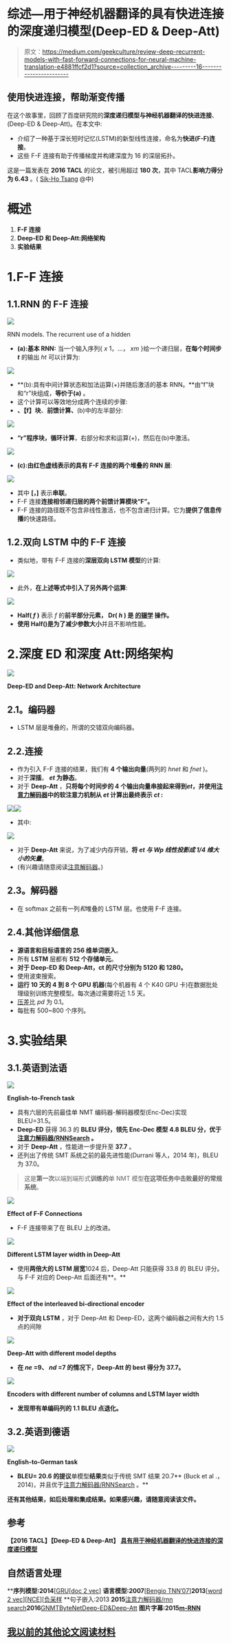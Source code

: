 # 综述—用于神经机器翻译的具有快进连接的深度递归模型(Deep-ED & Deep-Att)

> 原文：<https://medium.com/geekculture/review-deep-recurrent-models-with-fast-forward-connections-for-neural-machine-translation-e4881ffcf2d1?source=collection_archive---------16----------------------->

## 使用快进连接，帮助渐变传播

在这个故事里，回顾了百度研究院的**深度递归模型与神经机器翻译的快进连接**、(Deep-ED & Deep-Att)。在本文中:

*   介绍了一种基于深长短时记忆(LSTM)的新型线性连接，命名为**快进(F-F)连接**。
*   这些 F-F 连接有助于传播梯度并构建深度为 16 的深层拓扑。

这是一篇发表在 **2016 TACL** 的论文，被引用超过 **180 次**，其中 TACL**影响力得分为 6.43** 。( [Sik-Ho Tsang](https://medium.com/u/aff72a0c1243?source=post_page-----e4881ffcf2d1--------------------------------) @中)

# 概述

1.  **F-F 连接**
2.  **Deep-ED 和 Deep-Att:网络架构**
3.  **实验结果**

# 1.F-F 连接

## 1.1.RNN 的 F-F 连接

![](img/5aa3fdbdb708072b5782747d5e5b23bf.png)

RNN models. The recurrent use of a hidden

*   **(a):基本 RNN:** 当一个输入序列{ *x* 1，…， *xm* }给一个递归层，**在每个时间步 *t*** 的输出 *ht* 可以计算为:

![](img/2bb9e05f65c35876c466b5cd245c9a60.png)

*   **(b):具有中间计算状态和加法运算(+)并随后激活的基本 RNN。**由“f”块和“r”块组成，**等价于(a)** 。
*   这个计算可以等效地分成两个连续的步骤:
*   **、【f】块**、**前馈计算、**(b)中的左半部分:

![](img/15cc203cc01a89f4600e7c390e50418d.png)

*   **“r”程序块，循环计算**，右部分和求和运算(+)，然后在(b)中激活。

![](img/674074bc15b33b1a61449cce3e976572.png)

*   **(c):由红色虚线表示的具有 F-F 连接的两个堆叠的 RNN 层**:

![](img/d9ec366a8bc3b2d86d932fec3698e1d7.png)

*   其中 **[，]** 表示**串联**。
*   F-F 连接**连接相邻递归层的两个前馈计算模块“F”。**
*   F-F 连接的路径既不包含非线性激活，也不包含递归计算。它为**提供了信息传播**的快速路径。

## 1.2.双向 LSTM 中的 F-F 连接

*   类似地，带有 F-F 连接的**深层双向 LSTM 模型**的计算:

![](img/acb2f9007d21a80efc4ec3c2af12dd0e.png)

*   此外，**在上述等式中引入了另外两个运算**:

![](img/31de594f7be9a193a34882b7f2b04415.png)

*   **Half( *f* )** 表示 *f* 的**前半部分元素， **Dr( *h* )** 是 [**的辍学**](https://sh-tsang.medium.com/paper-dropout-a-simple-way-to-prevent-neural-networks-from-overfitting-image-classification-a74b369b4b8e) 操作。**
*   **使用 Half()是为了减少参数大小**并且不影响性能。

# 2.深度 ED 和深度 Att:网络架构

![](img/9fdd657bad951c380fa1a726c343855f.png)

**Deep-ED and Deep-Att: Network Architecture**

## **2.1。编码器**

*   LSTM 层是堆叠的，所谓的交错双向编码器。

## 2.2.连接

*   作为引入 F-F 连接的结果，我们有 **4 个输出向量**(两列的 *hnet* 和 *fnet* )。
*   对于**深插**， ***et* 为静态**。
*   对于 **Deep-Att** ，**只将每个时间步的 4 个输出向量串接起来得到*et*，并使用[注意力解码器](https://sh-tsang.medium.com/review-neural-machine-translation-by-jointly-learning-to-align-and-translate-3b381fc032e3)中的软注意力机制从 *et* 计算出最终表示 *ct* :**

![](img/ab7d42da474f9487c1ee1098527241ab.png)![](img/3d5b47b80b609feb18b55f99bf9734ea.png)

*   其中:

![](img/104509a0639788b6c6015a346933c358.png)

*   对于 **Deep-Att** 来说，为了减少内存开销，**将 *et 与 *Wp* 线性投影成 1/4 维大小的矢量***。
*   (有兴趣请随意阅读[注意解码器](https://sh-tsang.medium.com/review-neural-machine-translation-by-jointly-learning-to-align-and-translate-3b381fc032e3)。)

## **2.3。解码器**

*   在 softmax 之前有一列*和*堆叠的 LSTM 层。也使用 F-F 连接。

## 2.4.其他详细信息

*   **源语言和目标语言的 256 维单词嵌入**。
*   所有 **LSTM** 层都有 **512 个存储单元**。
*   **对于 Deep-ED 和 Deep-Att，ct 的尺寸分别为 5120 和 1280。**
*   使用波束搜索。
*   **运行 **10 天**的 4 到 8 个 GPU 机器**(每个机器有 4 个 K40 GPU 卡)在数据批处理级别训练完整模型。每次通过需要将近 1.5 天。
*   [压差](https://sh-tsang.medium.com/paper-dropout-a-simple-way-to-prevent-neural-networks-from-overfitting-image-classification-a74b369b4b8e)比 *pd* 为 0.1。
*   每批有 500~800 个序列。

# 3.实验结果

## 3.1.**英语到法语**

![](img/ad8e604054e2d08bef5399597b3e946f.png)

**English-to-French task**

*   具有六层的先前最佳单 NMT 编码器-解码器模型(Enc-Dec)实现 BLEU=31.5。
*   **Deep-ED** 获得 36.3 的 **BLEU 评分，领先 Enc-Dec 模型 4.8 BLEU 分，优于[注意力解码器/RNNSearch](https://sh-tsang.medium.com/review-neural-machine-translation-by-jointly-learning-to-align-and-translate-3b381fc032e3) 。**
*   对于 **Deep-Att** ，性能进一步提升至 **37.7** 。
*   还列出了传统 SMT 系统之前的最先进性能(Durrani 等人，2014 年)，BLEU 为 37.0。

> 这是**第一次**以端到端形式**训练的**单 NMT 模型**在这项任务中击败最好的常规系统**。

![](img/c0751ede50f5a138dfea4913d56327f3.png)

**Effect of F-F Connections**

*   F-F 连接带来了在 BLEU 上的改进。

![](img/83baa39cdea9a0535b6cc7ee1928992a.png)

**Different LSTM layer width in Deep-Att**

*   使用**两倍大的 LSTM 层宽**1024 后，Deep-Att 只能获得 33.8 的 BLEU 评分。与 F-F 对应的 Deep-Att 后面还有**。**

![](img/041100b43646255c5de6c4d50a7818b2.png)

**Effect of the interleaved bi-directional encoder**

*   **对于双向 LSTM** ，对于 Deep-Att 和 Deep-ED，这两个编码器之间有大约 1.5 点的间隙

**![](img/78a41b9a8cfdfa8d3de229fc89abe076.png)**

****Deep-Att with different model depths****

*   ****在 *ne* =9、 *nd* =7** 的情况下，Deep-Att 的 **best** 得分为 37.7。**

**![](img/4024229df0f786c267f645dfe6acff2c.png)**

****Encoders with different number of columns and LSTM layer width****

*   ****发现带有**单编码列**的 1.1 BLEU 点退化**。**

## **3.2.英语到德语**

**![](img/785fab33e5117b301a1f02ea310ce656.png)**

****English-to-German task****

*   **BLEU= **20.6** 的提议**单模型**结果**类似于传统 SMT 结果 20.7** (Buck et al .，2014)，并且优于[注意力解码器/RNNSearch](https://sh-tsang.medium.com/review-neural-machine-translation-by-jointly-learning-to-align-and-translate-3b381fc032e3) 。**

**还有其他结果，如后处理和集成结果。如果感兴趣，请随意阅读该文件。**

## **参考**

**【2016 TACL】【Deep-ED & Deep-Att】
[具有用于神经机器翻译的快进连接的深度递归模型](https://arxiv.org/abs/1606.04199)**

## **自然语言处理**

****序列模型:2014**[[GRU](https://sh-tsang.medium.com/review-empirical-evaluation-of-gated-recurrent-neural-networks-on-sequence-modeling-gru-2adb86559257)[[doc 2 vec](https://sh-tsang.medium.com/review-distributed-representations-of-sentences-and-documents-doc2vec-86ef911d4515)]
**语言模型:2007**[[Bengio TNN’07](https://sh-tsang.medium.com/review-adaptive-importance-sampling-to-accelerate-training-of-a-neural-probabilistic-language-e71244001b13)]**2013**[[word 2 vec](https://sh-tsang.medium.com/review-word2vec-efficient-estimation-of-word-representations-in-vector-space-f9dbe2145afa)][[NCE](https://sh-tsang.medium.com/review-learning-word-embeddings-efficiently-with-noise-contrastive-estimation-nce-dba1c345c153)][[负采样](https://sh-tsang.medium.com/review-distributed-representations-of-words-and-phrases-and-their-compositionality-negative-ab9ebfc3f041)
**句子嵌入:2013 **2015**[注意力解码器/rnn search](https://sh-tsang.medium.com/review-neural-machine-translation-by-jointly-learning-to-align-and-translate-3b381fc032e3)**2016**[GNMT](https://sh-tsang.medium.com/review-googles-neural-machine-translation-system-bridging-the-gap-between-human-and-machine-518595d87226)[ByteNet](https://sh-tsang.medium.com/review-neural-machine-translation-in-linear-time-bytenet-e5a50bfb462b)[Deep-ED&Deep-Att](https://sh-tsang.medium.com/review-deep-recurrent-models-with-fast-forward-connections-for-neural-machine-translation-e4881ffcf2d1)
**图片字幕:****2015**[m-RNN](https://sh-tsang.medium.com/review-deep-captioning-with-multimodal-recurrent-neural-networks-m-rnn-4417d82ef4f5)****

## **[我以前的其他论文阅读材料](https://sh-tsang.medium.com/overview-my-reviewed-paper-lists-tutorials-946ce59fbf9e)**